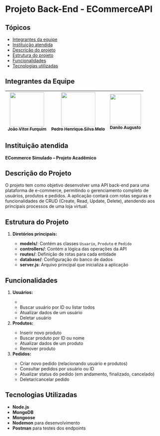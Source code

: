 <h1>Projeto Back-End - ECommerceAPI</h1>

<h2>Tópicos</h2>
<ul>
  <li><a href="#integrantes-da-equipe">Integrantes da equipe</a></li>
  <li><a href="#instituicao-atendida">Instituição atendida</a></li>
  <li><a href="#descricao-do-projeto">Descrição do projeto</a></li>
  <li><a href="#estrutura-do-projeto">Estrutura do projeto</a></li>
  <li><a href="#funcionalidades">Funcionalidades</a></li>
  <li><a href="#tecnologias">Tecnologias utilizadas</a></li>
</ul>

<h2 id="integrantes-da-equipe">Integrantes da Equipe </h2>
<markdown-accessiblity-table data-catalyst=""><table tabindex="0">
<thead>
  <tr>
    <th align="center"><a href="https://github.com/JoaoVFB"><img src="https://i.ibb.co/rHmQwYP/IMG-20240525-122603958-HDR.jpg" width="110"><br><sub>João Vitor Furquim</sub></a></th>
    <th align="center"><a href="https://github.com/Pedro-Meloo"><img src="https://i.ibb.co/y0Ydhjd/foto-Pedro.jpg" width="110"><br><sub>Pedro Henrique Silva Melo</sub></a></th>
    <th align="center"><a href="https://github.com/DaniloFrazon"><img src="https://i.ibb.co/8P0574B/Whats-App-Image-2024-11-21-at-21-04-00.jpg" width="100"><br><sub>Danilo Augusto</sub></a></th>
  </tr>
</thead>
</table></markdown-accessiblity-table>

<h2 id="instituicao-atendida">Instituição atendida</h2>
<p><strong>ECommerce Simulado – Projeto Acadêmico</strong></p>

<h2 id="descricao-do-projeto">Descrição do Projeto</h2>
<p>
  O projeto tem como objetivo desenvolver uma API back-end para uma plataforma de e-commerce, permitindo o gerenciamento completo de usuários, produtos e pedidos. A aplicação contará com rotas seguras e funcionalidades de CRUD (Create, Read, Update, Delete), atendendo aos principais processos de uma loja virtual.
</p>

<h2 id="estrutura-do-projeto">Estrutura do Projeto</h2>
<ol>
  <li><strong>Diretórios principais:</strong></li>
  <ul>
    <li><strong>models/</strong>: Contém as classes <code>Usuario</code>, <code>Produto</code> e <code>Pedido</code></li>
    <li><strong>controllers/</strong>: Contém a lógica das operações da API</li>
    <li><strong>routes/</strong>: Definição de rotas para cada entidade</li>
    <li><strong>database/</strong>: Configuração do banco de dados</li>
    <li><strong>server.js</strong>: Arquivo principal que inicializa a aplicação</li>
  </ul>
</ol>

<h2 id="funcionalidades">Funcionalidades</h2>
<ol>
  <li><strong>Usuários:</strong></li>
  <ul>
    <li></li>
    <li>Buscar usuário por ID ou listar todos</li>
    <li>Atualizar dados de um usuário</li>
    <li>Deletar usuário</li>
  </ul>
  <li><strong>Produtos:</strong></li>
  <ul>
    <li>Inserir novo produto</li>
    <li>Buscar produto por ID ou nome</li>
    <li>Atualizar dados de um produto</li>
    <li>Remover produto</li>
  </ul>
  <li><strong>Pedidos:</strong></li>
  <ul>
    <li>Criar novo pedido (relacionando usuário e produtos)</li>
    <li>Consultar pedidos por usuário ou ID</li>
    <li>Atualizar status do pedido (em andamento, finalizado, cancelado)</li>
    <li>Deletar/cancelar pedido</li>
  </ul>
</ol>

<h2 id="tecnologias">Tecnologias Utilizadas</h2>
<ul>
  <li><strong>Node.js</strong></li>
  <li><strong>MongoDB</strong></li>
  <li><strong>Mongoose</strong></li>
  <li><strong>Nodemon</strong> para desenvolvimento</li>
  <li><strong>Postman</strong> para testes dos endpoints</li>
</ul>
